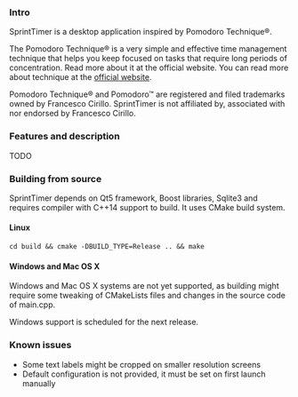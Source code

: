 ### Intro
SprintTimer is a desktop application inspired by Pomodoro Technique®.

The Pomodoro Technique® is a very simple and effective time management technique that helps you keep focused on tasks
 that require long periods of concentration. Read more about it at the official website.
You can read more about technique at the [official website](http://pomodorotechnique.com).


Pomodoro Technique® and Pomodoro™ are registered and filed trademarks owned by Francesco Cirillo. SprintTimer is not affiliated by, associated with nor endorsed by Francesco Cirillo.

### Features and description
TODO

### Building from source

SprintTimer depends on Qt5 framework, Boost libraries, Sqlite3 and requires compiler with C++14 support to build.
It uses CMake build system.

#### Linux

```shell
cd build && cmake -DBUILD_TYPE=Release .. && make
```

#### Windows and Mac OS X
Windows and Mac OS X systems are not yet supported, as building might require some tweaking of
CMakeLists files and changes in the source code of main.cpp.

Windows support is scheduled for the next release.

### Known issues
* Some text labels might be cropped on smaller resolution screens
* Default configuration is not provided, it must be set on first launch manually
